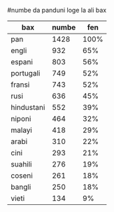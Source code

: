 #numbe da panduni loge la ali bax

| bax | numbe | fen |
|-----|-------|-----|
| pan | 1428 | 100% |
| engli | 932 | 65% |
| espani | 803 | 56% |
| portugali | 749 | 52% |
| fransi | 743 | 52% |
| rusi | 636 | 45% |
| hindustani | 552 | 39% |
| niponi | 464 | 32% |
| malayi | 418 | 29% |
| arabi | 310 | 22% |
| cini | 293 | 21% |
| suahili | 276 | 19% |
| coseni | 261 | 18% |
| bangli | 250 | 18% |
| vieti | 134 | 9% |
